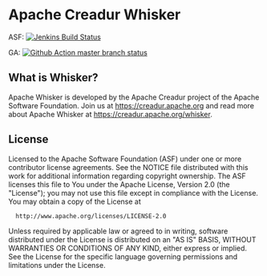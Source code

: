 # Apache Creadur Whisker

ASF: [![Jenkins Build Status](https://ci-builds.apache.org/buildStatus/icon?job=Creadur%2FCreadur-Whisker)](https://ci-builds.apache.org/job/Creadur/job/Creadur-Whisker/)

GA: [![Github Action master branch status](https://github.com/apache/creadur-whisker/actions/workflows/maven.yml/badge.svg?branch=master)](https://github.com/apache/creadur-whisker/actions)

## What is Whisker?

Apache Whisker is developed by the Apache Creadur project of the Apache Software
Foundation. Join us at https://creadur.apache.org and read more about Apache Whisker
at https://creadur.apache.org/whisker.

## License

  Licensed to the Apache Software Foundation (ASF) under one or more
  contributor license agreements.  See the NOTICE file distributed with
  this work for additional information regarding copyright ownership.
  The ASF licenses this file to You under the Apache License, Version 2.0
  (the "License"); you may not use this file except in compliance with
  the License.  You may obtain a copy of the License at

      http://www.apache.org/licenses/LICENSE-2.0

  Unless required by applicable law or agreed to in writing, software
  distributed under the License is distributed on an "AS IS" BASIS,
  WITHOUT WARRANTIES OR CONDITIONS OF ANY KIND, either express or implied.
  See the License for the specific language governing permissions and
  limitations under the License.
